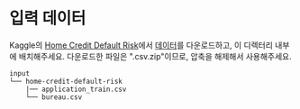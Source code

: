 # 입력 데이터

Kaggle의 [Home Credit Default Risk](https://www.kaggle.com/c/home-credit-default-risk)에서 [데이터](https://www.kaggle.com/c/home-credit-default-risk/data)를 다운로드하고, 이 디렉터리 내부에 배치해주세요.
다운로드한 파일은 ".csv.zip"이므로, 압축을 해제해서 사용해주세요.

```
input
└── home-credit-default-risk
    |── application_train.csv
    └── bureau.csv
```
